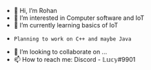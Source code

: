 - 👋 Hi, I’m Rohan
- 👀 I’m interested in Computer software and IoT
- 🌱 I’m currently learning basics of IoT
-     Planning to work on C++ and maybe Java
- 💞️ I’m looking to collaborate on ...
- 📫 How to reach me: Discord - 𝕃𝕦𝕔𝕪#9901

<!---
Asmodaios-666/Asmodaios-666 is a ✨ special ✨ repository because its `README.md` (this file) appears on your GitHub profile.
You can click the Preview link to take a look at your changes.
--->
